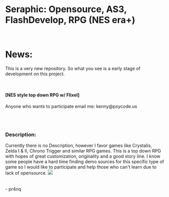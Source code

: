 Seraphic: Opensource, AS3, FlashDevelop, RPG (NES era+)
========

<br><b><h1>News:</h1></b>
<p>
This is a very new repository. So what you see is a early stage of development on this project. 
</p>
<br/>
<h4><b>[</b>NES style top down RPG w/ Flixel<b>]</b></h4> 
<p>Anyone who wants to participate email me: kenny@psycode.us</p>
<br><br>
<h3><bold>Description: </h3><p>Currently there is no Description, however I favor games like Crystalis, Zelda I & II, Chrono Trigger and similar RPG games. This is a top down RPG with hopes of great customization, originality and a good story line. I know some people have a hard time finding demo sources for this specific type of game so I would like to participate and help those who can't learn due to lack of opensource. </bold></h2>


<img src="http://www.legitcode.com/seraphic.png" />
<br/><br/><br/>- pr4nq<br/>
<br/><br/>
